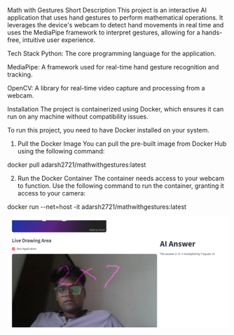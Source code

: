 Math with Gestures
Short Description
This project is an interactive AI application that uses hand gestures to perform mathematical operations. It leverages the device's webcam to detect hand movements in real time and uses the MediaPipe framework to interpret gestures, allowing for a hands-free, intuitive user experience.

Tech Stack
Python: The core programming language for the application.

MediaPipe: A framework used for real-time hand gesture recognition and tracking.

OpenCV: A library for real-time video capture and processing from a webcam.

Installation
The project is containerized using Docker, which ensures it can run on any machine without compatibility issues.

To run this project, you need to have Docker installed on your system.

1. Pull the Docker Image
You can pull the pre-built image from Docker Hub using the following command:

docker pull adarsh2721/mathwithgestures:latest

2. Run the Docker Container
The container needs access to your webcam to function. Use the following command to run the container, granting it access to your camera:

docker run --net=host -it adarsh2721/mathwithgestures:latest


![Dashboard Screenshot 1](running.png)
